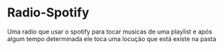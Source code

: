 # Radio-Spotify
Uma radio que usar o spotify para tocar musicas de uma playlist e após algum tempo determinada ele toca uma locução que está existe na pasta

